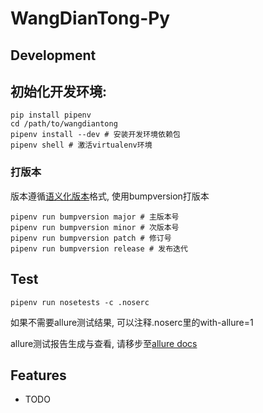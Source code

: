 # WangDianTong-Py

## Development

## 初始化开发环境:

    pip install pipenv
    cd /path/to/wangdiantong
    pipenv install --dev # 安装开发环境依赖包
    pipenv shell # 激活virtualenv环境

### 打版本

版本遵循[语义化版本](https://semver.org/lang/zh-CN/)格式, 使用bumpversion打版本

    pipenv run bumpversion major # 主版本号
    pipenv run bumpversion minor # 次版本号
    pipenv run bumpversion patch # 修订号
    pipenv run bumpversion release # 发布迭代

## Test
    pipenv run nosetests -c .noserc

如果不需要allure测试结果, 可以注释.noserc里的with-allure=1

allure测试报告生成与查看, 请移步至[allure docs](https://docs.qameta.io/allure)

## Features

* TODO
